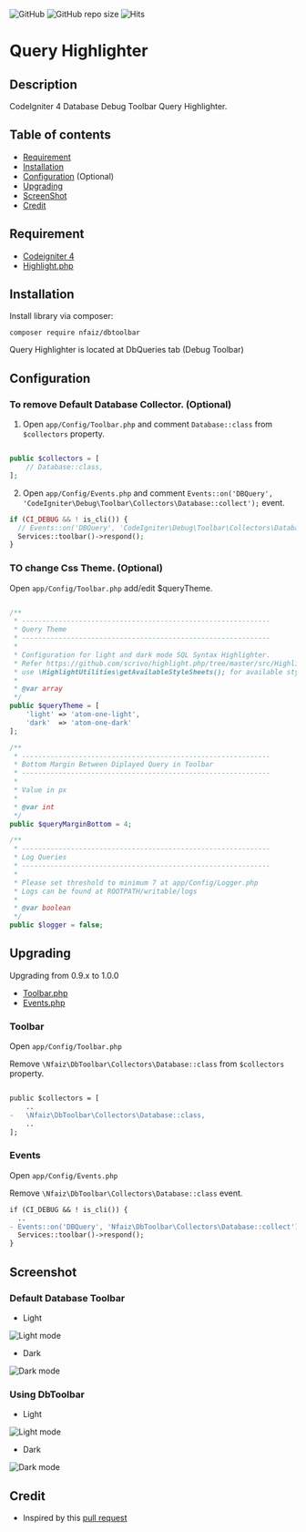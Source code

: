 ![GitHub](https://img.shields.io/github/license/nfaiz/dbtoolbar)
![GitHub repo size](https://img.shields.io/github/repo-size/nfaiz/dbtoolbar?label=size)
![Hits](https://hits.seeyoufarm.com/api/count/incr/badge.svg?url=nfaiz/dbtoolbar)

# Query Highlighter

## Description
CodeIgniter 4 Database Debug Toolbar Query Highlighter.

## Table of contents
  * [Requirement](#requirement)
  * [Installation](#installation)
  * [Configuration](#configuration) (Optional)
  * [Upgrading](#upgrading)
  * [ScreenShot](#screenshot)
  * [Credit](#credit)

## Requirement
* [Codeigniter 4](https://github.com/codeigniter4/CodeIgniter4)
* [Highlight.php](https://github.com/scrivo/highlight.php)


## Installation
Install library via composer:

    composer require nfaiz/dbtoolbar

Query Highlighter is located at DbQueries tab (Debug Toolbar)

## Configuration

### To remove Default Database Collector. (Optional)

1. Open `app/Config/Toolbar.php` and comment `Database::class` from `$collectors` property.

```php

public $collectors = [
    // Database::class,
];
```

2. Open `app/Config/Events.php` and comment `Events::on('DBQuery', 'CodeIgniter\Debug\Toolbar\Collectors\Database::collect');` event.

```php
if (CI_DEBUG && ! is_cli()) {
  // Events::on('DBQuery', 'CodeIgniter\Debug\Toolbar\Collectors\Database::collect');
  Services::toolbar()->respond();
}
```

### TO change Css Theme. (Optional)

Open `app/Config/Toolbar.php` add/edit $queryTheme.

```php

/**
 * -------------------------------------------------------------
 * Query Theme
 * -------------------------------------------------------------
 * 
 * Configuration for light and dark mode SQL Syntax Highlighter.
 * Refer https://github.com/scrivo/highlight.php/tree/master/src/Highlight/styles or
 * use \HighlightUtilities\getAvailableStyleSheets(); for available stylesheets.
 *
 * @var array
 */
public $queryTheme = [
    'light' => 'atom-one-light',
    'dark'  => 'atom-one-dark'
];

/**
 * -------------------------------------------------------------
 * Bottom Margin Between Diplayed Query in Toolbar
 * -------------------------------------------------------------
 * 
 * Value in px
 * 
 * @var int
 */
public $queryMarginBottom = 4;

/**
 * -------------------------------------------------------------
 * Log Queries
 * -------------------------------------------------------------
 *
 * Please set threshold to minimum 7 at app/Config/Logger.php
 * Logs can be found at ROOTPATH/writable/logs
 *
 * @var boolean
 */
public $logger = false;

```

## Upgrading
Upgrading from 0.9.x to 1.0.0

* [Toolbar.php](#toolbar)
* [Events.php](#events)


### Toolbar
Open `app/Config/Toolbar.php`

Remove `\Nfaiz\DbToolbar\Collectors\Database::class` from `$collectors` property.

```diff

public $collectors = [
    ..
-   \Nfaiz\DbToolbar\Collectors\Database::class,
    ..
];
```

### Events
Open `app/Config/Events.php`

Remove `\Nfaiz\DbToolbar\Collectors\Database::class` event.

```diff
if (CI_DEBUG && ! is_cli()) {
  ..
- Events::on('DBQuery', 'Nfaiz\DbToolbar\Collectors\Database::collect');
  Services::toolbar()->respond();
}
```

## Screenshot

### Default Database Toolbar

* Light<br />
<img src="https://user-images.githubusercontent.com/1330109/193412805-a923b570-a4b1-47e6-956c-3f9f97e8c2d8.png" alt="Light mode">

* Dark<br />
<img src="https://user-images.githubusercontent.com/1330109/193412939-b132801a-a639-4d1e-a57e-c2df1d628a6d.png" alt="Dark mode">

### Using DbToolbar

* Light
<img src="https://user-images.githubusercontent.com/1330109/193412867-83603790-0c44-402b-b790-4f3d6576c412.png" alt="Light mode">

* Dark
<img src="https://user-images.githubusercontent.com/1330109/193412970-faa3896e-8425-44a5-961e-ca9e553fecd9.png" alt="Dark mode">

## Credit
* Inspired by this [pull request](https://github.com/codeigniter4/CodeIgniter4/pull/3515)
